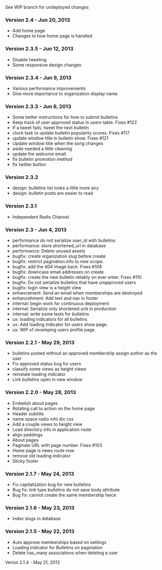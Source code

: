 See WIP branch for undeployed changes

### Version 2.4 - Jun 20, 2013

* Add home page
* Changes to how home page is handled

### Version 2.3.5 - Jun 12, 2013

* Disable tweeting
* Some responsive design changes

### Version 2.3.4 - Jun 9, 2013

* Various performance improvements
* Give more importance to organization display name

### Version 2.3.3 - Jun 9, 2013

* Some better instructions for how to submit bulletins
* Keep track of user approved status in users table. Fixes #122
* If a tweet fails, tweet the next bulletin
* clock task to update bulletin popularity scores. Fixes #117
* update window title in bulletin show. Fixes #121
* Update window title when the song changes
* aside needed a little cleaning
* update the welcome email
* fix bulletin promotion method
* fix twitter button

### Version 2.3.2

* design: bulletins list looks a little more airy
* design: bulletin posts are easier to read

### Version 2.3.1

* Independent Radio Channel 

### Version 2.3 - Jun 4, 2013

* performance do not serialize user_id with bulletins
* performance: store shortened_url in database 
* performance: Delete unused assets
* bugfix: create organization slug before create
* bugfix: restrict pagination info to new scope.
* bugfix: add the 404 image back. Fixes #108
* bugfix: downcase email addresses on create
* bugfix: create the new bulletin reliably on ever enter. Fixes #110
* bugfix: Do not serialize bulletins that have unapproved users
* bugfix: login view is a height view
* enhancement: Send an email when memberships are destroyed
* enhancehment: Add text and nav in footer
* internal: begin work for continuous deployment 
* internal: Serialize only shortened urls in production
* internal: write some tests for bulletins
* ux: loading indicators for all bulletins
* ux: Add loading indicator for users show page.
* ux: WIP of revamping users profile page.

### Version 2.2.1 - May 29, 2013

* bulletins posted without an approved membership assign author as the user
* Fix approved status bug for users
* classify some views as height views
* reinstate loading indicator
* Link  bulletins open in new window

### Version 2.2.0 - May 28, 2013

* Embelish about pages
* Rotating call to action on the home page
* Header subtitle
* name space radio info div css
* Add a couple views to height view
* Load directory info in application route
* align paddings
* About pages
* Paginate URL with page number. Fixes #103
* Home page is news route now
* remove old loading indicator
* Sticky footer

### Version 2.1.7 - May 24, 2013

* Fix capitalization bug for new bulletins
* Bug fix: link type bulletins do not save body attribute
* Bug fix: cannot create the same membership twice

### Version 2.1.6 - May 23, 2013

* Index slugs in database

### Version 2.1.5 - May 22, 2013

* Auto approve memberships based on settings
* Loading indicator for Bulletins on pagination
* Delete has_many associations when deleting a user

Verion 2.1.4 - May 21, 2013
